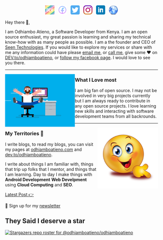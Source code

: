 <!--# [![odhiambo atieno header](https://github.com/odhiamboatieno/odhiamboatieno/blob/main/icon/odhiambo-banner1.png)](https://odhiamboatieno.com)
<a href="https://profile.codersrank.io/user/odhiamboatieno/"><img width="450px" src="https://cr-ss-service.azurewebsites.net/api/ScreenShot?widget=summary&username=odhiamboatieno&layout=horizontal&badges=3&show-avatar=true&min-width=494px&branding=false&style=--bg-color:%23fff;--border:1px%20solid%23e4e2e2;--border-radius:4px;--header-padding:20px;--header-bg-color:%232f80ed;--name-font-size:18px;--name-font-weight:bold;--rank-font-size:14px;--preloader-color:%232f80ed;--badges-padding:20px;--badge-box-shadow:none;--badge-border:1px%20solid%23e4e2e2;--badge-rank-font-size:12px;--badge-location-font-size:12px;--badge-padding:10px;--badge-margin:10px;--badge-icon-size:16px;--badge-technology-font-size:14px;--badge-technology-font-weight:normal)" /></a> -->
<!--<a href="https://github.com/odhiamboatieno">
<img width="360px" align="right" alt="dhiambo Atieno's Github Stats" src="https://github-readme-stats.codestackr.vercel.app/api?username=odhiamboatieno&show_icons=true&hide_border=true&count_private=true&include_all_commits=true&theme=radical" /></a> /-->

<!--<p>
  <a href="https://odhiambo.seentechs.com/latest"><img width="120" align='right' src="https://github.com/odhiamboatieno/odhiamboatieno/blob/main/icon/giphy.gif?raw=true"></a>
  
</p> -->


<p align='center'>
<a href="https://dev.to/odhiamboatieno"><img height="30" src="https://raw.githubusercontent.com/odhiamboatieno/odhiamboatieno/main/icon/dev.png"></a>&nbsp;&nbsp;
<a href="https://facebook.com/odhiamboatieno"><img height="30" src="https://github.com/odhiamboatieno/odhiamboatieno/blob/main/icon/facebook.png?raw=true"></a>&nbsp;&nbsp;
<a href="https://twitter.com/odhiambokatieno"><img height="30" src="https://github.com/odhiamboatieno/odhiamboatieno/blob/main/icon/twitter.png?raw=true"></a>&nbsp;&nbsp;
<a href="https://instagram.com/odhiamboatieno"><img height="30" src="https://github.com/odhiamboatieno/odhiamboatieno/blob/main/icon/instagram.jpg?raw=true"></a>&nbsp;&nbsp;
<a href="https://www.linkedin.com/in/odhiamboatieno/"><img height="30" src="https://github.com/odhiamboatieno/odhiamboatieno/blob/main/icon/linkedin.png?raw=true"></a>&nbsp;&nbsp;
  <a href="https://odhiamboatieno.com/"><img height="30" src="https://github.com/odhiamboatieno/odhiamboatieno/blob/main/icon/odhiamboatieno-site.png?raw=true"></a>
</p>

Hey there 👋,

I am Odhiambo Atieno, a Software Developer from Kenya.  I am an open source enthusiast,  my great passion is learning and sharing my technical know-how with as many people as possible. I am a the founder and CEO of [Seen Technologies](https://seentechs.com).  If you would like to explore my services or share with me any information could have please  [email me](mailto:odhiambo@seentechs.com), or  [call me](tel:+254797049288), give some ♥ on [DEV.to/odhiamboatieno](https://dev.to/odhiamboatieno), or [follow my facebook page](https://facebook.com/seentechnologies). I would love to see you there.
 
  ---
 
 <p>
  <img width="230" align='left' src="https://github.com/odhiamboatieno/odhiamboatieno/blob/main/icon/what-ilove.gif?raw=true">
</p>
 
### What I Love most

I am big fan of open source.  I may not be involved in very big projects currently but  I am always ready to contribute in any open source projects. I love learning new skills and interacting with software development teams from all backrounds.

 ---

<p>
  <a href="https://odhiamboatieno.com/latest"><img width="200" align='right' src="https://github.com/odhiamboatieno/odhiamboatieno/blob/main/icon/emoji-finger.png?raw=true"></a>
</p>

### My Territories 🌱

I  write blogs, to read my blogs, you can visit my pages at [odhiamboatieno.com](https://odhiamboatieno.com) and [dev.to/odhiamboatieno](https://dev.to/odhiamboatieno).

I write about things I am familiar with, things that trip up folks that I mentor, and things that I am learning.  Day to day I make things with **Android Development** **Web Develpment** using **Cloud Computing** and **SEO**. 

[Latest Post 👉](https://odhiamboatieno.com/)
<!--
<details>
 <summary><strong>other favorite posts</strong></summary>
 <a href="https://odhiambo.seentechs.com/blog/#/"><img width="400" src="https://odhiambo.seentechs.com/eight-years-cat.png?raw=true"></a>
 <a href="https://odhiambo.seentechs.com/blog/#/"><img width="400" src="https://odhiambo.seentechs.com/alt%20b.png?raw=true"></a>
 <a href="https://odhiambo.seentechs.com/blog/#/"><img width="400" src="https://odhiambo.seentechs.com/what-are-github-actions.png?raw=true"></a>
 /-->
</details>

💌 Sign up for my [newsletter](https://odhiamboatieno.com/newsletter/)


## They Said I deserve a star

[![Stargazers repo roster for @odhiamboatieno/odhiamboatieno](https://reporoster.com/stars/odhiamboatieno/odhiamboatieno)](https://github.com/odhiamboatieno/odhiamboatieno/stargazers)
